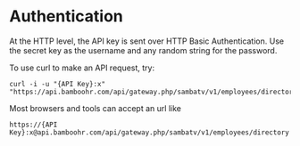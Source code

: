 # Authentication

At the HTTP level, the API key is sent over HTTP Basic Authentication. Use the secret key as the username and any random string for the password.

To use curl to make an API request, try:

    curl -i -u "{API Key}:x" "https://api.bamboohr.com/api/gateway.php/sambatv/v1/employees/directory"
					
Most browsers and tools can accept an url like

    https://{API Key}:x@api.bamboohr.com/api/gateway.php/sambatv/v1/employees/directory
